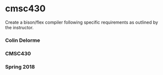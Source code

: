 # cmsc430

Create a bison/flex compiler following specific requirements as outlined by the instructor. 

### Colin Delorme
### CMSC430
### Spring 2018
